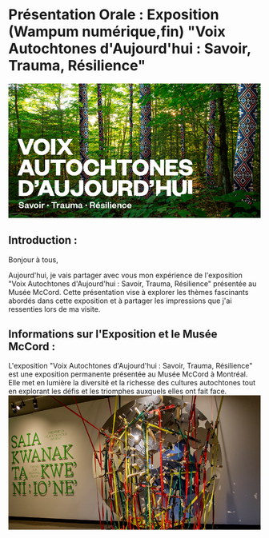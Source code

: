# Présentation Orale : Exposition (Wampum numérique,fin) "Voix Autochtones d'Aujourd'hui : Savoir, Trauma, Résilience"

![photo](mccord_expositions_voix-autochtones_900x480_fr.jpg)

## Introduction : 

Bonjour à tous,

Aujourd'hui, je vais partager avec vous mon expérience de l'exposition "Voix Autochtones d'Aujourd'hui : Savoir, Trauma, Résilience" présentée au Musée McCord. Cette présentation vise à explorer les thèmes fascinants abordés dans cette exposition et à partager les impressions que j'ai ressenties lors de ma visite.

## Informations sur l'Exposition et le Musée McCord : 
L'exposition "Voix Autochtones d'Aujourd'hui : Savoir, Trauma, Résilience" est une exposition permanente présentée au Musée McCord à Montréal. Elle met en lumière la diversité et la richesse des cultures autochtones tout en explorant les défis et les triomphes auxquels elles ont fait face.
![photo](mccord_exposition_voix-autochtones-aujourdhui_installation_16_900x480.jpg)

